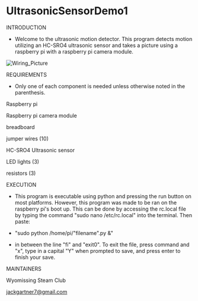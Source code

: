 # UltrasonicSensorDemo1

INTRODUCTION
 
- Welcome to the ultrasonic motion detector. This program detects motion utilizing an HC-SRO4 ultrasonic sensor and takes a picture using a raspberry pi with a raspberry pi camera module.



![Wiring_Picture](https://user-images.githubusercontent.com/79159077/145067932-a362e8ce-6471-4fcc-8be4-4f0526612865.jpg)



REQUIREMENTS

- Only one of each component is needed unless otherwise noted in the parenthesis.

Raspberry pi

Raspberry pi camera module

breadboard

jumper wires (10)

HC-SRO4 Ultrasonic sensor

LED lights (3)

resistors (3)

EXECUTION

- This program is executable using python and pressing the run button on most platforms. However, this program was made to be ran on the raspberry pi's boot up. This can be done by accessing the rc.local file by typing the command "sudo nano /etc/rc.local" into the terminal. Then paste: 

- "sudo python /home/pi/"filename".py &" 

- in between the line "fi" and "exit0". To exit the file, press command and "x", type in a capital "Y" when prompted to save, and press enter to finish your save.

MAINTAINERS

Wyomissing Steam Club

jackgartner7@gmail.com
